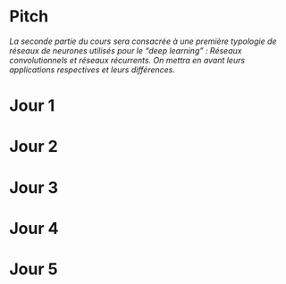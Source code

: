 # Pitch

_La seconde partie du cours sera consacrée à une première typologie de réseaux de neurones utilisés pour le “deep learning” : Réseaux convolutionnels et réseaux récurrents. On mettra en avant leurs applications respectives et leurs différences._

# Jour 1

# Jour 2

# Jour 3

# Jour 4

# Jour 5
